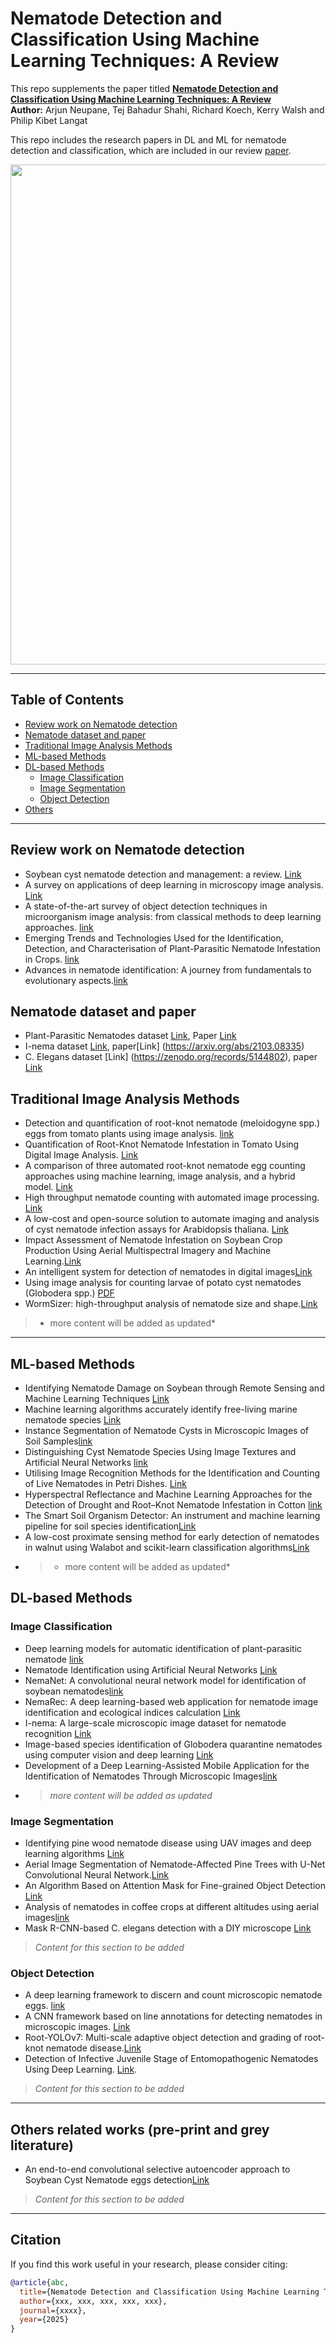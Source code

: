 # Nematode Detection and Classification Using Machine Learning Techniques: A Review

This repo supplements the paper titled **[Nematode Detection and Classification Using Machine Learning Techniques: A Review]()**  
**Author:** Arjun Neupane, Tej Bahadur Shahi, Richard Koech, Kerry Walsh and Philip Kibet Langat

This repo includes the research papers in DL and ML for nematode detection and classification, which are included in our review [paper]().

<p align="center">
<img src="Figure1.png" width="800">
</p>

---

## Table of Contents
  - [Review work on Nematode detection](#related-work-in-nematode-review)
  - [Nematode dataset and paper](#Nematode-dataset)  
  - [Traditional Image Analysis Methods](#traditional-image-analysis-methods)  
  - [ML-based Methods](#ml-based-methods)  
  - [DL-based Methods](#dl-based-methods)  
    - [Image Classification](#image-classification)
    - [Image Segmentation](#image-segmentation)    
    - [Object Detection](#object-detection)  
  - [Others](#others)

---

## Review work on Nematode detection
- Soybean cyst nematode detection and management: a review. [Link](https://doi.org/10.1186/s13007-022-00933-8)
- A survey on applications of deep learning in microscopy image analysis. [Link](https://doi.org/10.1016/j.compbiomed.2021.104523)
- A state-of-the-art survey of object detection techniques in microorganism image analysis: from classical methods to deep learning approaches. [link](https://doi.org/10.1007/s10462-022-10209-1)
- Emerging Trends and Technologies Used for the Identification, Detection, and Characterisation of Plant-Parasitic Nematode Infestation in Crops. [link](https://doi.org/10.3390/plants13213041)
- Advances in nematode identification: A journey from fundamentals to evolutionary aspects.[link](https://doi.org/10.3390/d14070536)

## Nematode dataset and paper
- Plant-Parasitic Nematodes dataset [Link](https://data.mendeley.com/datasets/cck8yxj3xw/2), Paper [Link](https://doi.org/10.1016/j.aiia.2022.12.002)
- I-nema dataset [Link](https://github.com/xuequanlu/I-Nema), paper[Link] (https://arxiv.org/abs/2103.08335)
- C. Elegans dataset [Link] (https://zenodo.org/records/5144802), paper [Link](https://www.mdpi.com/2079-6374/11/8/257)
## Traditional Image Analysis Methods
- Detection and quantification of root-knot nematode (meloidogyne spp.) eggs from tomato plants using image analysis. [link](https://doi.org/10.1109/ACCESS.2022.3223707)
- Quantification of Root-Knot Nematode Infestation in Tomato Using Digital Image Analysis. [Link](https://doi.org/10.3390/agronomy11122372)
- A comparison of three automated root-knot nematode egg counting approaches using machine learning, image analysis, and a hybrid model. [Link](https://doi.org/10.1094/PDIS-01-24-0217-SR)
- High throughput nematode counting with automated image processing. [Link](https://doi.org/10.1007/s10526-015-9703-2)
- A low-cost and open-source solution to automate imaging and analysis of cyst nematode infection assays for Arabidopsis thaliana. [Link](https://doi.org/10.1186/s13007-022-00963-2)
- Impact Assessment of Nematode Infestation on Soybean Crop Production Using Aerial Multispectral Imagery and Machine Learning.[Link](https://doi.org/10.3390/app14135482)
- An intelligent system for detection of nematodes in digital images[Link](https://doi.org/10.1109/IJCNN.2003.1223431)
- Using image analysis for counting larvae of potato cyst nematodes (Globodera spp.) [PDF](https://horizon.documentation.ird.fr/exl-doc/pleins_textes/fan/010005634.pdf)
- WormSizer: high-throughput analysis of nematode size and shape.[Link](https://doi.org/10.1371/journal.pone.0057142)
> * more content will be added as updated*

---

## ML-based Methods
- Identifying Nematode Damage on Soybean through Remote Sensing and Machine Learning Techniques [Link](https://www.mdpi.com/2073-4395/12/10/2404)  
- Machine learning algorithms accurately identify free-living marine nematode species [Link](https://peerj.com/articles/16216/)
- Instance Segmentation of Nematode Cysts in Microscopic Images of Soil Samples[link](https://doi.org/10.1109/embc.2019.8856567) 
- Distinguishing Cyst Nematode Species Using Image Textures and Artificial Neural Networks [link](https://doi.org/10.3390/agronomy13092277)
- Utilising Image Recognition Methods for the Identification and Counting of Live Nematodes in Petri Dishes. [Link](http://dx.doi.org/10.1109/ICCC62069.2024.10569308)
- Hyperspectral Reflectance and Machine Learning Approaches for the Detection of Drought and Root–Knot Nematode Infestation in Cotton [link](https://doi.org/10.3390/rs14164021)
- The Smart Soil Organism Detector: An instrument and machine learning pipeline for soil species identification[Link](https://doi.org/10.1016/j.bios.2022.114417)
- A low-cost proximate sensing method for early detection of nematodes in walnut using Walabot and scikit-learn classification algorithms[Link](https://doi.org/10.1117/12.2558214)
- > * more content will be added as updated*

## DL-based Methods
### Image Classification
- Deep learning models for automatic identification of plant-parasitic nematode [link](https://doi.org/10.1016/j.aiia.2022.12.002)
- Nematode Identification using Artificial Neural Networks [Link](https://www.scitepress.org/Link.aspx?doi=10.5220/0009776600130022)
- NemaNet: A convolutional neural network model for identification of soybean nematodes[link](https://doi.org/10.1016/j.biosystemseng.2021.11.016)
- NemaRec: A deep learning-based web application for nematode image identification and ecological indices calculation [Link](https://doi.org/10.1016/j.ejsobi.2022.103408)
- I-nema: A large-scale microscopic image dataset for nematode recognition [Link](https://doi.org/10.1007/s00521-024-10687-0)
- Image-based species identification of Globodera quarantine nematodes using computer vision and deep learning [Link](https://doi.org/10.1016/j.compag.2021.106058)
- Development of a Deep Learning-Assisted Mobile Application for the Identification of Nematodes Through Microscopic Images[link](https://doi.org/10.1002/moda.70000)
- > *more content will be added as updated*
> 
### Image Segmentation
- Identifying pine wood nematode disease using UAV images and deep learning algorithms [Link](https://doi.org/10.3390/rs13020162)
- Aerial Image Segmentation of Nematode-Affected Pine Trees with U-Net Convolutional Neural Network.[Link](https://doi.org/10.3390/app14125087)
- An Algorithm Based on Attention Mask for Fine-grained Object Detection [Link](https://doi.org/10.1109/CTISC52352.2021.00065)
- Analysis of nematodes in coffee crops at different altitudes using aerial images[link](https://doi.org/10.23919/EUSIPCO.2019.8902734)
- Mask R-CNN-based C. elegans detection with a DIY microscope [Link](https://doi.org/10.3390/bios11080257)

> *Content for this section to be added*
### Object Detection
- A deep learning framework to discern and count microscopic nematode eggs. [link](https://doi.org/10.1038/s41598-018-27272-w)
- A CNN framework based on line annotations for detecting nematodes in microscopic images. [Link](https://doi.org/10.1109/ISBI45749.2020.9098465)
- Root-YOLOv7: Multi-scale adaptive object detection and grading of root-knot nematode disease.[Link](https://doi.org/10.25165/j.ijabe.20251802.9414)
- Detection of Infective Juvenile Stage of Entomopathogenic Nematodes Using Deep Learning. [Link](https://doi.org/10.1109/IBDAP62940.2024.10689709).
> *Content for this section to be added*

---

## Others related works (pre-print and grey literature)
- An end-to-end convolutional selective autoencoder approach to Soybean Cyst Nematode eggs detection[Link](https://arxiv.org/abs/1603.07834)

> *Content for this section to be added*

---

## Citation

If you find this work useful in your research, please consider citing:

```bibtex
@article{abc,
  title={Nematode Detection and Classification Using Machine Learning Techniques: A Review},
  author={xxx, xxx, xxx, xxx, xxx},
  journal={xxxx},
  year={2025}
}
